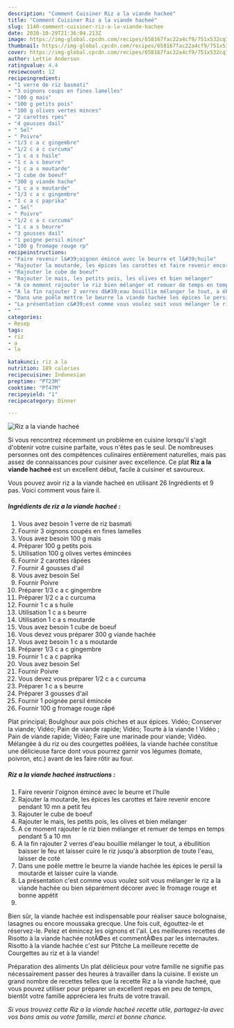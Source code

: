 ```yaml
---
description: "Comment Cuisiner Riz a la viande hacheé"
title: "Comment Cuisiner Riz a la viande hacheé"
slug: 1140-comment-cuisiner-riz-a-la-viande-hachee
date: 2020-10-29T21:36:04.213Z
image: https://img-global.cpcdn.com/recipes/658167fac22a4cf9/751x532cq70/riz-a-la-viande-hachee-photo-principale-de-la-recette.jpg
thumbnail: https://img-global.cpcdn.com/recipes/658167fac22a4cf9/751x532cq70/riz-a-la-viande-hachee-photo-principale-de-la-recette.jpg
cover: https://img-global.cpcdn.com/recipes/658167fac22a4cf9/751x532cq70/riz-a-la-viande-hachee-photo-principale-de-la-recette.jpg
author: Lettie Anderson
ratingvalue: 4.4
reviewcount: 12
recipeingredient:
- "1 verre de riz basmati"
- "3 oignons coups en fines lamelles"
- "100 g mais"
- "100 g petits pois"
- "100 g olives vertes minces"
- "2 carottes rpes"
- "4 gousses dail"
- " Sel"
- " Poivre"
- "1/3 c a c gingembre"
- "1/2 c a c curcuma"
- "1 c a s huile"
- "1 c a s beurre"
- "1 c a s moutarde"
- "1 cube de boeuf"
- "300 g viande hache"
- "1 c a s moutarde"
- "1/3 c a c gingembre"
- "1 c a c paprika"
- " Sel"
- " Poivre"
- "1/2 c a c curcuma"
- "1 c a s beurre"
- "3 gousses dail"
- "1 poigne persil mince"
- "100 g fromage rouge rp"
recipeinstructions:
- "Faire revenir l&#39;oignon émincé avec le beurre et l&#39;huile"
- "Rajouter la moutarde, les épices les carottes et faire revenir encore pendant 10 mn a petit feu"
- "Rajouter le cube de boeuf"
- "Rajouter le mais, les petits pois, les olives et bien mélanger"
- "A ce moment rajouter le riz bien mélanger et remuer de temps en temps pendant 5 a 10 mn"
- "A la fin rajouter 2 verres d&#39;eau bouillie mélanger le tout, a ébullition baisser le feu et laisser cuire le riz jusqu&#39;à absorption de toute l&#39;eau, laisser de coté"
- "Dans une poêle mettre le beurre la viande hachée les épices le persil la moutarde et laisser cuire la viande."
- "La présentation c&#39;est comme vous voulez soit vous mélanger le riz a la viande hachée ou bien séparément décorer avec le fromage rouge et bonne appétit"
- ""
categories:
- Resep
tags:
- riz
- a
- la

katakunci: riz a la 
nutrition: 189 calories
recipecuisine: Indonesian
preptime: "PT23M"
cooktime: "PT47M"
recipeyield: "1"
recipecategory: Dinner

---
```



![Riz a la viande hacheé](https://img-global.cpcdn.com/recipes/658167fac22a4cf9/751x532cq70/riz-a-la-viande-hachee-photo-principale-de-la-recette.jpg)

Si vous rencontrez récemment un problème en cuisine lorsqu'il s'agit d'obtenir votre cuisine parfaite, vous n'êtes pas le seul. De nombreuses personnes ont des compétences culinaires entièrement naturelles, mais pas assez de connaissances pour cuisiner avec excellence. Ce plat <strong> Riz a la viande hacheé </strong> est un excellent début, facile à cuisiner et savoureux.

<!--inarticleads1-->

Vous pouvez avoir riz a la viande hacheé en utilisant 26 Ingrédients et 9 pas. Voici comment vous faire il.

##### Ingrédients de riz a la viande hacheé :

1. Vous avez besoin 1 verre de riz basmati
1. Fournir 3 oignons coupés en fines lamelles
1. Vous avez besoin 100 g mais
1. Préparer 100 g petits pois
1. Utilisation 100 g olives vertes émincées
1. Fournir 2 carottes râpées
1. Fournir 4 gousses d&#39;ail
1. Vous avez besoin  Sel
1. Fournir  Poivre
1. Préparer 1/3 c a c gingembre
1. Préparer 1/2 c a c curcuma
1. Fournir 1 c a s huile
1. Utilisation 1 c a s beurre
1. Utilisation 1 c a s moutarde
1. Vous avez besoin 1 cube de boeuf
1. Vous devez vous préparer 300 g viande hachée
1. Vous avez besoin 1 c a s moutarde
1. Préparer 1/3 c a c gingembre
1. Fournir 1 c a c paprika
1. Vous avez besoin  Sel
1. Fournir  Poivre
1. Vous devez vous préparer 1/2 c a c curcuma
1. Préparer 1 c a s beurre
1. Préparer 3 gousses d&#39;ail
1. Fournir 1 poignée persil émincée
1. Fournir 100 g fromage rouge râpé


Plat principal; Boulghour aux pois chiches et aux épices. Vidéo; Conserver la viande; Vidéo; Pain de viande rapide; Vidéo; Tourte à la viande ! Vidéo ; Pain de viande rapide; Vidéo; Faire une marinade pour viande; Vidéo. Mélangée à du riz ou des courgettes poêlées, la viande hachée constitue une délicieuse farce dont vous pourrez garnir vos légumes (tomate, poivron, etc.) avant de les faire rôtir au four. 

<!--inarticleads2-->

##### Riz a la viande hacheé instructions :

1. Faire revenir l&#39;oignon émincé avec le beurre et l&#39;huile
1. Rajouter la moutarde, les épices les carottes et faire revenir encore pendant 10 mn a petit feu
1. Rajouter le cube de boeuf
1. Rajouter le mais, les petits pois, les olives et bien mélanger
1. A ce moment rajouter le riz bien mélanger et remuer de temps en temps pendant 5 a 10 mn
1. A la fin rajouter 2 verres d&#39;eau bouillie mélanger le tout, a ébullition baisser le feu et laisser cuire le riz jusqu&#39;à absorption de toute l&#39;eau, laisser de coté
1. Dans une poêle mettre le beurre la viande hachée les épices le persil la moutarde et laisser cuire la viande.
1. La présentation c&#39;est comme vous voulez soit vous mélanger le riz a la viande hachée ou bien séparément décorer avec le fromage rouge et bonne appétit
1. 


Bien sûr, la viande hachée est indispensable pour réaliser sauce bolognaise, lasagnes ou encore moussaka grecque. Une fois cuit, égouttez-le et réservez-le. Pelez et émincez les oignons et l&#39;ail. Les meilleures recettes de Risotto à la viande hachée notÃ©es et commentÃ©es par les internautes. Risotto à la viande hachée c&#39;est sur Ptitche La meilleure recette de Courgettes au riz et à la viande! 

<!--inarticleads1-->

<p>
Préparation des aliments Un plat délicieux pour votre famille ne signifie pas nécessairement passer des heures à travailler dans la cuisine. Il existe un grand nombre de recettes telles que la recette Riz a la viande hacheé, que vous pouvez utiliser pour préparer un excellent repas en peu de temps, bientôt votre famille appréciera les fruits de votre travail.
</p>

<p>
<i>Si vous trouvez cette Riz a la viande hacheé recette utile, partagez-la avec vos bons amis ou votre famille, merci et bonne chance.</i>
</p>
